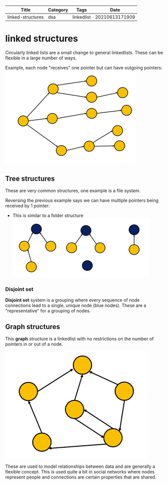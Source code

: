 |  Title | Category  | Tags  | Date |
| ------------ | ------------ | ------------ | ----|
| linked-structures | dsa  | linkedlist  | 20210613171909 |

# linked structures
Circularly linked lists are a small change to general linkedlists. These can be
flexible in a large number of ways.

Example, each node "receives" one pointer but can have outgoing pointers:
![Example linkedlist structure](./20210613172035-img-1.png)

## Tree structures
These are very common structures, one example is a file system.

Reversing the previous example says we can have multiple pointers being received by 1 pointer:
* This is similar to a folder structure
![File system example structure](./20210613172155-img-2.png)

### Disjoint set
**Disjoint set** system is a grouping where every sequence of node connections
lead to a single, unique node (blue nodes). These are a "representative" for
a grouping of nodes.

## Graph structures
This **graph** structure is a linkedlist with no restrictions on the number of
pointers in or out of a node.

![Graph structure example](./20210613172340-img-3.png)

These are used to model relationships between data and are generally a flexible concept.
This is used quite a bit in social networks where nodes represent people and
connections are certain properties that are shared.

